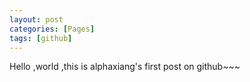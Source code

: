 ```yaml
---
layout: post
categories: [Pages]
tags: [github]
---
```


Hello ,world ,this is alphaxiang's first post on github~~~
